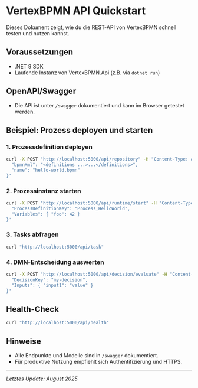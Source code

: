 # VertexBPMN API Quickstart

Dieses Dokument zeigt, wie du die REST-API von VertexBPMN schnell testen und nutzen kannst.

## Voraussetzungen
- .NET 9 SDK
- Laufende Instanz von VertexBPMN.Api (z.B. via `dotnet run`)

## OpenAPI/Swagger
- Die API ist unter `/swagger` dokumentiert und kann im Browser getestet werden.

## Beispiel: Prozess deployen und starten

### 1. Prozessdefinition deployen
```bash
curl -X POST "http://localhost:5000/api/repository" -H "Content-Type: application/json" -d '{
  "bpmnXml": "<definitions ...>...</definitions>",
  "name": "hello-world.bpmn"
}'
```

### 2. Prozessinstanz starten
```bash
curl -X POST "http://localhost:5000/api/runtime/start" -H "Content-Type: application/json" -d '{
  "ProcessDefinitionKey": "Process_HelloWorld",
  "Variables": { "foo": 42 }
}'
```

### 3. Tasks abfragen
```bash
curl "http://localhost:5000/api/task"
```

### 4. DMN-Entscheidung auswerten
```bash
curl -X POST "http://localhost:5000/api/decision/evaluate" -H "Content-Type: application/json" -d '{
  "DecisionKey": "my-decision",
  "Inputs": { "input1": "value" }
}'
```

## Health-Check
```bash
curl "http://localhost:5000/api/health"
```

## Hinweise
- Alle Endpunkte und Modelle sind in `/swagger` dokumentiert.
- Für produktive Nutzung empfiehlt sich Authentifizierung und HTTPS.

---
*Letztes Update: August 2025*

